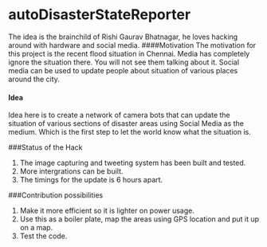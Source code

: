 # autoDisasterStateReporter
The idea is the brainchild of Rishi Gaurav Bhatnagar, he loves hacking around with hardware and social media.
####Motivation
The motivation for this project is the recent flood situation in Chennai. Media has completely ignore the situation there. You will not see them talking about it. Social media can be used to update people about situation of various places around the city.
#### Idea
Idea here is to create a network of camera bots that can update the situation of various sections of disaster areas using Social Media as the medium. Which is the first step to let the world know what the situation is.

###Status of the Hack
1. The image capturing and tweeting system has been built and tested.
2. More intergrations can be built.
3. The timings for the update is 6 hours apart.

###Contribution possibilities
1. Make it more efficient so it is lighter on power usage.
2. Use this as a boiler plate, map the areas using GPS location and put it up on a map.
3. Test the code.

